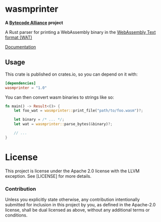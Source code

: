 # wasmprinter

**A [Bytecode Alliance](https://bytecodealliance.org/) project**

A Rust parser for printing a WebAssembly binary in the [WebAssembly Text format
(WAT)][wat]

[Documentation](https://docs.rs/wasmprinter)

[wat]: http://webassembly.github.io/spec/core/text/index.html

## Usage

This crate is published on crates.io, so you can depend on it with:

```toml
[dependencies]
wasmprinter = "1.0"
```

You can then convert wasm binaries to strings like so:

```rust
fn main() -> Result<()> {
    let foo_wat = wasmprinter::print_file("path/to/foo.wasm")?;

    let binary = /* ... */;
    let wat = wasmprinter::parse_bytes(&binary)?;

    // ...
}
```

# License

This project is license under the Apache 2.0 license with the LLVM exception.
See [LICENSE] for more details.

### Contribution

Unless you explicitly state otherwise, any contribution intentionally submitted
for inclusion in this project by you, as defined in the Apache-2.0 license,
shall be dual licensed as above, without any additional terms or conditions.
